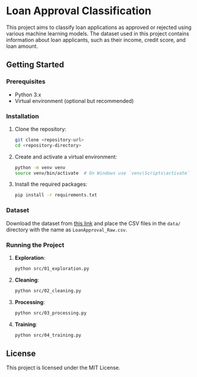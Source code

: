 
# Loan Approval Classification

This project aims to classify loan applications as approved or rejected using various machine learning models. The dataset used in this project contains information about loan applicants, such as their income, credit score, and loan amount.

## Getting Started

### Prerequisites

- Python 3.x
- Virtual environment (optional but recommended)

### Installation

1. Clone the repository:

    ```sh
    git clone <repository-url>
    cd <repository-directory>
    ```

2. Create and activate a virtual environment:

    ```sh
    python -m venv venv
    source venv/bin/activate  # On Windows use `venv\Scripts\activate`
    ```

3. Install the required packages:

    ```sh
    pip install -r requirements.txt
    ```

### Dataset

Download the dataset from [this link](<https://www.kaggle.com/datasets/taweilo/loan-approval-classification-data>) and place the CSV files in the `data/` directory with the name as `LoanApproval_Raw.csv`.

### Running the Project

1. **Exploration**:

    ```sh
    python src/01_exploration.py
    ```

2. **Cleaning**:

    ```sh
    python src/02_cleaning.py
    ```

3. **Processing**:

    ```sh
    python src/03_processing.py
    ```

4. **Training**:

    ```sh
    python src/04_training.py
    ```

## License

This project is licensed under the MIT License.
